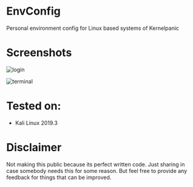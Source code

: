 # EnvConfig
Personal environment config for Linux based systems of Kernelpanic

# Screenshots
![login](https://image.prntscr.com/image/RaCaAg1gQD24NVcN3vrIYw.png)

![terminal](https://image.prntscr.com/image/1BjBh1XUSAu-7WmUY_wzzA.png)

# Tested on:
- Kali Linux 2019.3

# Disclaimer
Not making this public because its perfect written code. Just sharing in case somebody needs this for some reason. But feel free to provide any feedback for things that can be improved.

